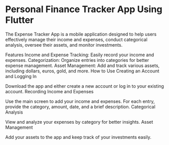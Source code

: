 # Personal Finance Tracker App Using Flutter
The Expense Tracker App is a mobile application designed to help users effectively manage their income and expenses, conduct categorical analysis, oversee their assets, and monitor investments.

Features
Income and Expense Tracking: Easily record your income and expenses.
Categorization: Organize entries into categories for better expense management.
Asset Management: Add and track various assets, including dollars, euros, gold, and more.
How to Use
Creating an Account and Logging In

Download the app and either create a new account or log in to your existing account.
Recording Income and Expenses

Use the main screen to add your income and expenses.
For each entry, provide the category, amount, date, and a brief description.
Categorical Analysis

View and analyze your expenses by category for better insights.
Asset Management

Add your assets to the app and keep track of your investments easily.
